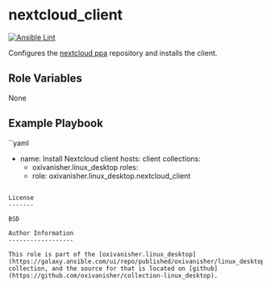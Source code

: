 nextcloud_client
================
[![Ansible Lint](https://github.com/oxivanisher/role-nextcloud_client/actions/workflows/ansible-lint.yml/badge.svg)](https://github.com/oxivanisher/role-nextcloud_client/actions/workflows/ansible-lint.yml)

Configures the [nextcloud ppa](https://launchpad.net/~nextcloud-devs/+archive/ubuntu/client) repository and installs the client.

Role Variables
--------------

None

Example Playbook
----------------
``yaml
- name: Install Nextcloud client
  hosts: client
  collections:
    - oxivanisher.linux_desktop
  roles:
    - role: oxivanisher.linux_desktop.nextcloud_client
```

License
-------

BSD

Author Information
------------------

This role is part of the [oxivanisher.linux_desktop](https://galaxy.ansible.com/ui/repo/published/oxivanisher/linux_desktop/) collection, and the source for that is located on [github](https://github.com/oxivanisher/collection-linux_desktop).
